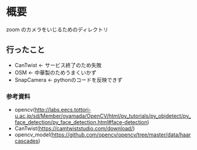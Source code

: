 # 概要

zoom のカメラをいじるためのディレクトリ

## 行ったこと
- CanTwist <- サービス終了のため失敗
- OSM <- 中華製のためうまくいかず
- SnapCamera <- pythonのコードを反映できず

### 参考資料

- opencv(http://labs.eecs.tottori-u.ac.jp/sd/Member/oyamada/OpenCV/html/py_tutorials/py_objdetect/py_face_detection/py_face_detection.html#face-detection)
- CanTwist(https://camtwiststudio.com/download/)
- opencv_model(https://github.com/opencv/opencv/tree/master/data/haarcascades)
